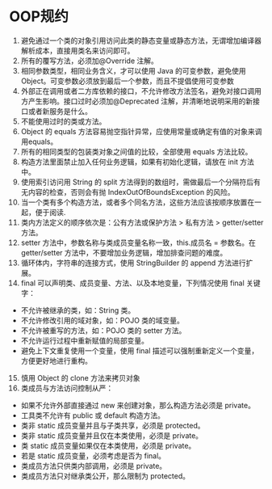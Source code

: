 # OOP规约

1. 避免通过一个类的对象引用访问此类的静态变量或静态方法，无谓增加编译器解析成本，直接用类名来访问即可。
2. 所有的覆写方法，必须加@Override 注解。
3. 相同参数类型，相同业务含义，才可以使用 Java 的可变参数，避免使用 Object。可变参数必须放到最后一个参数，而且不提倡使用可变参数
4. 外部正在调用或者二方库依赖的接口，不允许修改方法签名，避免对接口调用方产生影响。接口过时必须加@Deprecated 注解，并清晰地说明采用的新接口或者新服务是什么。
5. 不能使用过时的类或方法。
6. Object 的 equals 方法容易抛空指针异常，应使用常量或确定有值的对象来调用equals。
7. 所有的相同类型的包装类对象之间值的比较，全部使用 equals 方法比较。
8. 构造方法里面禁止加入任何业务逻辑，如果有初始化逻辑，请放在 init 方法中。
9. 使用索引访问用 String 的 split 方法得到的数组时，需做最后一个分隔符后有无内容的检查，否则会有抛 IndexOutOfBoundsException 的风险。
10. 当一个类有多个构造方法，或者多个同名方法，这些方法应该按顺序放置在一起，便于阅读.
11. 类内方法定义的顺序依次是：公有方法或保护方法 > 私有方法 > getter/setter方法。
12. setter 方法中，参数名称与类成员变量名称一致，this.成员名 = 参数名。在getter/setter 方法中，不要增加业务逻辑，增加排查问题的难度。
13. 循环体内，字符串的连接方式，使用 StringBuilder 的 append 方法进行扩展。
14. final 可以声明类、成员变量、方法、以及本地变量，下列情况使用 final 关键字：

  * 不允许被继承的类，如：String 类。
  * 不允许修改引用的域对象，如：POJO 类的域变量。
  * 不允许被重写的方法，如：POJO 类的 setter 方法。
  * 不允许运行过程中重新赋值的局部变量。
  * 避免上下文重复使用一个变量，使用 final 描述可以强制重新定义一个变量，方便更好地进行重构。

15. 慎用 Object 的 clone 方法来拷贝对象
16. 类成员与方法访问控制从严：

  * 如果不允许外部直接通过 new 来创建对象，那么构造方法必须是 private。
  * 工具类不允许有 public 或 default 构造方法。
  * 类非 static 成员变量并且与子类共享，必须是 protected。
  * 类非 static 成员变量并且仅在本类使用，必须是 private。
  * 类 static 成员变量如果仅在本类使用，必须是 private。
  * 若是 static 成员变量，必须考虑是否为 final。
  * 类成员方法只供类内部调用，必须是 private。
  * 类成员方法只对继承类公开，那么限制为 protected。



